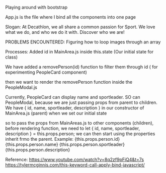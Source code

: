 Playing around with bootstrap

App.js is the file where I bind all the components into one page

Slogan:
At Decathlon, we all share a common passion for Sport.
We love what we do, and who we do it with.
Discover who we are!

PROBLEMS ENCOUNTERED:
Figuring how to loop images through an array

Processes:
Added id in MainArea.js inside this.state (Our initial state for class)

We have added a removePerson(id) function to filter them through id ( for experimenting PeopleCard component)

then we want to render the removePerson function inside the PeopleModal.js

Currently, PeopleCard can display name and sportleader. SO can PeopleModal, because we are just passing props from parent to children.
We have { id, name, sportleader, description } in our constructor of MainArea.js (parent) when we set our initial state

so to pass the props from MainAreas.js to other components (children), before rendering function, we need to let { id, name, sportleader, description } = this.props.person;
we can then start using the properties inherit frmo the parent. Example:
{this.props.person.id}
{this.props.person.name}
{this.props.person.sportleader}
{this.props.person.description}

Reference:
https://www.youtube.com/watch?v=8q2zf9pFiQ4&t=7s
https://tylermcginnis.com/this-keyword-call-apply-bind-javascript/
